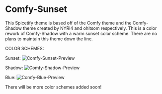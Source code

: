 # Comfy-Sunset
This Spicetify theme is based off of the Comfy theme and the Comfy-Shadow theme created by NYRI4 and ohitsom respectively. This is a color rework of Comfy-Shadow with a warm sunset color scheme. There are no plans to maintain this theme down the line.

COLOR SCHEMES:

Sunset:
![Comfy-Sunset-Preview](https://user-images.githubusercontent.com/104531555/168456808-c9bcc018-1319-4550-bc2f-b4187be03771.png)

Shadow:
![Comfy-Shadow-Preview](https://user-images.githubusercontent.com/104531555/168457350-e5837d37-d039-4e5c-84f3-b567b63cac69.png)

Blue:
![Comfy-Blue-Preview](https://user-images.githubusercontent.com/104531555/169105439-49046d56-ade5-4be1-8d78-331b0661c532.png)

There will be more color schemes added soon!
